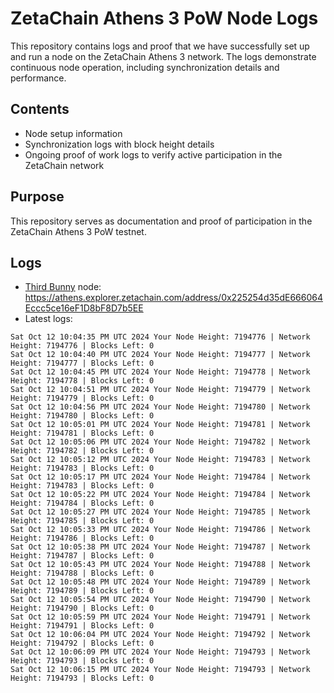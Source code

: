 # ZetaChain Athens 3 PoW Node Logs
This repository contains logs and proof that we have successfully set up and run a node on the ZetaChain Athens 3 network. The logs demonstrate continuous node operation, including synchronization details and performance.

## Contents
- Node setup information
- Synchronization logs with block height details
- Ongoing proof of work logs to verify active participation in the ZetaChain network

## Purpose
This repository serves as documentation and proof of participation in the ZetaChain Athens 3 PoW testnet.

## Logs

- [Third Bunny](https://thirdbunny.xyz/) node: https://athens.explorer.zetachain.com/address/0x225254d35dE666064Eccc5ce16eF1D8bF8D7b5EE
- Latest logs:
```
Sat Oct 12 10:04:35 PM UTC 2024 Your Node Height: 7194776 | Network Height: 7194776 | Blocks Left: 0
Sat Oct 12 10:04:40 PM UTC 2024 Your Node Height: 7194777 | Network Height: 7194777 | Blocks Left: 0
Sat Oct 12 10:04:45 PM UTC 2024 Your Node Height: 7194778 | Network Height: 7194778 | Blocks Left: 0
Sat Oct 12 10:04:51 PM UTC 2024 Your Node Height: 7194779 | Network Height: 7194779 | Blocks Left: 0
Sat Oct 12 10:04:56 PM UTC 2024 Your Node Height: 7194780 | Network Height: 7194780 | Blocks Left: 0
Sat Oct 12 10:05:01 PM UTC 2024 Your Node Height: 7194781 | Network Height: 7194781 | Blocks Left: 0
Sat Oct 12 10:05:06 PM UTC 2024 Your Node Height: 7194782 | Network Height: 7194782 | Blocks Left: 0
Sat Oct 12 10:05:12 PM UTC 2024 Your Node Height: 7194783 | Network Height: 7194783 | Blocks Left: 0
Sat Oct 12 10:05:17 PM UTC 2024 Your Node Height: 7194784 | Network Height: 7194783 | Blocks Left: 0
Sat Oct 12 10:05:22 PM UTC 2024 Your Node Height: 7194784 | Network Height: 7194784 | Blocks Left: 0
Sat Oct 12 10:05:27 PM UTC 2024 Your Node Height: 7194785 | Network Height: 7194785 | Blocks Left: 0
Sat Oct 12 10:05:33 PM UTC 2024 Your Node Height: 7194786 | Network Height: 7194786 | Blocks Left: 0
Sat Oct 12 10:05:38 PM UTC 2024 Your Node Height: 7194787 | Network Height: 7194787 | Blocks Left: 0
Sat Oct 12 10:05:43 PM UTC 2024 Your Node Height: 7194788 | Network Height: 7194788 | Blocks Left: 0
Sat Oct 12 10:05:48 PM UTC 2024 Your Node Height: 7194789 | Network Height: 7194789 | Blocks Left: 0
Sat Oct 12 10:05:54 PM UTC 2024 Your Node Height: 7194790 | Network Height: 7194790 | Blocks Left: 0
Sat Oct 12 10:05:59 PM UTC 2024 Your Node Height: 7194791 | Network Height: 7194791 | Blocks Left: 0
Sat Oct 12 10:06:04 PM UTC 2024 Your Node Height: 7194792 | Network Height: 7194792 | Blocks Left: 0
Sat Oct 12 10:06:09 PM UTC 2024 Your Node Height: 7194793 | Network Height: 7194793 | Blocks Left: 0
Sat Oct 12 10:06:15 PM UTC 2024 Your Node Height: 7194793 | Network Height: 7194793 | Blocks Left: 0
```
